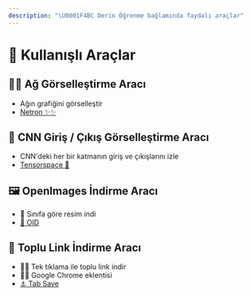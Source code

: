 ```yaml
---
description: "\U0001F4BC Derin Öğrenme bağlamında faydalı araçlar"
---
```


# 💼 Kullanışlı Araçlar

## 👷‍♀️ Ağ Görselleştirme Aracı

* Ağın grafiğini görselleştir
* [Netron ✨✨](https://github.com/lutzroeder/netron)

## 💫 CNN Giriş / Çıkış Görselleştirme Aracı

* CNN'deki her bir katmanın giriş ve çıkışlarını izle
* [Tensorspace 🎉](https://tensorspace.org/)

## 🖼️ OpenImages İndirme Aracı

* 🚀 Sınıfa göre resim indi 
* [🔗 OID](https://github.com/EscVM/OIDv4_ToolKit)

## 🔗 Toplu Link İndirme Aracı

* 💁‍♀️ Tek tıklama ile toplu link indir
* 👩‍💻 Google Chrome eklentisi
* [⚓ Tab Save](https://chrome.google.com/webstore/detail/tab-save/lkngoeaeclaebmpkgapchgjdbaekacki/related)

